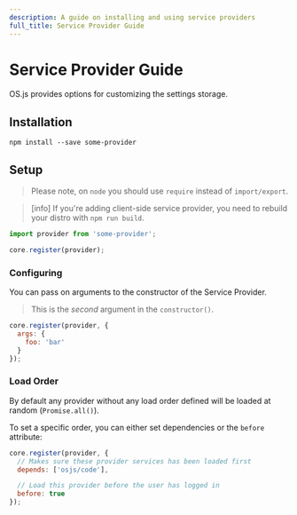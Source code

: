 ```yaml
---
description: A guide on installing and using service providers
full_title: Service Provider Guide
---
```


# Service Provider Guide

OS.js provides options for customizing the settings storage.

## Installation

```
npm install --save some-provider
```

## Setup

> Please note, on `node` you should use `require` instead of `import/export`.

<!-- -->

> [info] If you're adding client-side service provider, you need to rebuild your distro with `npm run build`.

```javascript
import provider from 'some-provider';

core.register(provider);
```

### Configuring

You can pass on arguments to the constructor of the Service Provider.

> This is the *second* argument in the `constructor()`.

```javascript
core.register(provider, {
  args: {
    foo: 'bar'
  }
});
```

### Load Order

By default any provider without any load order defined will be loaded at random (`Promise.all()`).

To set a specific order, you can either set dependencies or the `before` attribute:

```javascript
core.register(provider, {
  // Makes sure these provider services has been loaded first
  depends: ['osjs/code'],

  // Load this provider before the user has logged in
  before: true
});
```
